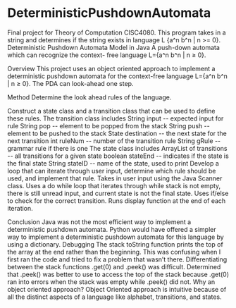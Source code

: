# DeterministicPushdownAutomata
Final project for Theory of Computation CISC4080.  This program takes in a string and determines if the string exists in language L {a^n b^n | n >= 0}.
Deterministic Pushdown Automata Model in Java
A push-down automata which can recognize the context-
free language L={a^n b^n | n ≥ 0}.

Overview
This project uses an object oriented approach to implement a deterministic pushdown automata for the context-free language L={a^n b^n | n ≥ 0}.  The PDA can look-ahead one step.

Method
Determine the look ahead rules of the language.

Construct a state class and a transition class that can be used to define these rules.
The transition class includes 
String input -- expected input for rule
String pop -- element to be popped from the stack
String push -- element to be pushed to the stack
State destination -- the next state for the next transition
int ruleNum -- number of the transition rule
String gRule -- grammar rule if there is one
The state class includes
ArrayList of transitions -- all transitions for a given state
boolean stateEnd -- indicates if the state is the final state
String stateID -- name of the state, used to print
Develop a loop that can iterate through user input, determine which rule should be used, and implement that rule.
Takes in user input using the Java Scanner class.
Uses a do while loop that iterates through while stack is not empty, there is still unread input, and current state is not the final state.
Uses if/else to check for the correct transition.
Runs display function at the end of each iteration.

Conclusion
Java was not the most efficient way to implement a deterministic pushdown automata.
Python would have offered a simpler way to implement a deterministic pushdown automata for this language by using a dictionary.
Debugging
The stack toString function prints the top of the array at the end rather than the beginning.  This was confusing when I first ran the code and tried to fix a problem that wasn’t there.
Differentiating between the stack functions .get(0) and .peek() was difficult.  Determined that .peek() was better to use to access the top of the stack because .get(0) ran into errors when the stack was empty while .peek() did not.
Why an object oriented approach?
Object Oriented approach is intuitive because of all the distinct aspects of a language like alphabet, transitions, and states.  
